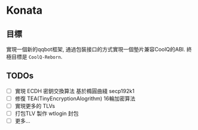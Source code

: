 # Konata

## 目標
 實現一個新的qqbot框架, 通過包裝接口的方式實現一個墊片兼容CoolQ的ABI.
 終極目標是 `CoolQ-Reborn`.

## TODOs
 - [ ] 實現 ECDH 密鈅交換算法 基於橢圓曲綫 secp192k1
 - [ ] 修復 TEA(TinyEncryptionAlogrithm) 16輪加密算法
 - [ ] 實現更多的 TLVs
 - [ ] 打包TLV 製作 wtlogin 封包
 - [ ] 更多...
